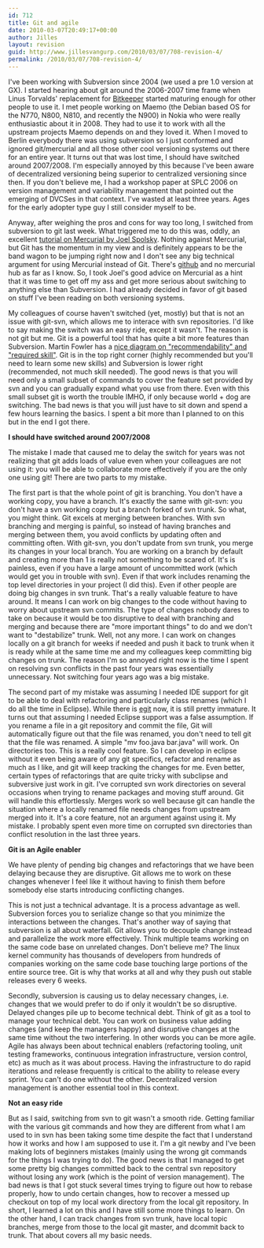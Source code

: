 ```yaml
---
id: 712
title: Git and agile
date: 2010-03-07T20:49:17+00:00
author: Jilles
layout: revision
guid: http://www.jillesvangurp.com/2010/03/07/708-revision-4/
permalink: /2010/03/07/708-revision-4/
---
```

I've been working with Subversion since 2004 (we used a pre 1.0 version at GX). I started hearing about git around the 2006-2007 time frame when Linus Torvalds' replacement for <a href="http://en.wikipedia.org/wiki/BitKeeper">Bitkeeper</a> started maturing enough for other people to use it. I met people working on Maemo (the Debian based OS for the N770, N800, N810, and recently the N900) in Nokia who were really enthusiastic about it in 2008. They had to use it to work with all the upstream projects Maemo depends on and they loved it. When I moved to Berlin everybody there was using subversion so I just conformed and ignored git/mercurial and all those other cool versioning systems out there for an entire year. It turns out that was lost time, I should have switched around 2007/2008. I'm especially annoyed by this because I've been aware of decentralized versioning being superior to centralized versioning since then. If you don't believe me, I had a workshop paper at SPLC 2006 on version management and variability management that pointed out the emerging of DVCSes in that context. I've wasted at least three years. Ages for the early adopter type guy I still consider myself to be.

Anyway, after weighing the pros and cons for way too long, I switched from subversion to git last week. What triggered me to do this was, oddly, an excellent <a href="http://hginit.com/00.html">tutorial on Mercurial by Joel Spolsky</a>. Nothing against Mercurial, but Git has the momentum in my view and is definitely appears to be the band wagon to be jumping right now and I don't see any big technical argument for using Mercurial instead of Git. There's <a href="http://github.com/">github</a> and no mercurial hub as far as I know. So, I took Joel's good advice on Mercurial as a hint that it was time to get off my ass and get more serious about switching to anything else than Subversion. I had already decided in favor of git based on stuff I've been reading on both versioning systems.

My colleagues of course haven't switched (yet, mostly) but that is not an issue with git-svn, which allows me to interace with svn repositories. I'd like to say making the switch was an easy ride, except it wasn't. The reason is not git but me.  Git is a powerful tool that has quite a bit more features than Subversion. Martin Fowler has a <a href="http://martinfowler.com/bliki/VersionControlTools.html">nice diagram on "recommendability" and "required skill"</a>. Git is in the top right corner (highly recommended but you'll need to learn some new skills) and Subversion is lower right (recommended, not much skill needed). The good news is that you will need only a small subset of commands to cover the feature set provided by svn and you can gradually expand what you use from there. Even with this small subset git is worth the trouble IMHO, if only because world + dog are switching. The bad news is that you will just have to sit down and spend a few hours learning the basics. I spent a bit more than I planned to on this but in the end I got there.

<strong>I should have switched around 2007/2008</strong>

The mistake I made that caused me to delay the switch for years was not realizing that git adds loads of value even when your colleagues are not using it: you will be able to collaborate more effectively if you are the only one using git! There are two parts to my mistake. 

The first part is that the whole point of git is branching. You don't have a working copy, you have a branch. It's exactly the same with git-svn: you don't have a svn working copy but a branch forked of svn trunk. So what, you might think. Git excels at merging between branches. With svn branching and merging is painful, so instead of having branches and merging between them, you avoid conflicts by updating often and committing often. With git-svn, you don't update from svn trunk, you merge its changes in your local branch. You are working on a branch by default and creating more than 1 is really not something to be scared of. It's is painless, even if you have a large amount of uncommitted work (which would get you in trouble with svn). Even if that work includes renaming the top level directories in your project (I did this). Even if other people are doing big changes in svn trunk.  That's a really valuable feature to have around. It means I can work on big changes to the code without having to worry about upstream svn commits. The type of changes nobody dares to take on because it would be too disruptive to deal with branching and merging and because there are "more important things" to do and we don't want to "destabilize" trunk. Well, not any more. I can work on changes locally on a git branch for weeks if needed and push it back to trunk when it is ready while at the same time me and my colleagues keep committing big changes on trunk. The reason I'm so annoyed right now is the time I spent on resolving svn conflicts in the past four years was essentially unnecessary. Not switching four years ago was a big mistake.

The second part of my mistake was assuming I needed IDE support for git to be able to deal with refactoring and particularly class renames (which I do all the time in Eclipse). While there is <a href="http://www.eclipse.org/egit/">egit</a> now, it is still pretty immature. It turns out that assuming I needed Eclipse support was a false assumption. If you rename a file in a git repository and commit the file, Git will automatically figure out that the file was renamed, you don't need to tell git that the file was renamed. A simple "mv foo.java bar.java" will work. On directories too. This is a really cool feature. So I can develop in eclipse without it even being aware of any git specifics, refactor and rename as much as I like, and git will keep tracking the changes for me. Even better, certain types of refactorings that are quite tricky with subclipse and subversive just work in git. I've corrupted svn work directories on several occasions when trying to rename packages and moving stuff around. Git will handle this effortlessly. Merges work so well because git can handle the situation where a locally renamed file needs changes from upstream merged into it. It's a core feature, not an argument against using it. My mistake. I probably spent even more time on corrupted svn directories than conflict resolution in the last three years.

<strong>Git is an Agile enabler</strong>

We have plenty of pending big changes and refactorings that we have been delaying because they are disruptive. Git allows me to work on these changes whenever I feel like it without having to finish them before somebody else starts introducing conflicting changes. 

This is not just a technical advantage. It is a process advantage as well. Subversion forces you to serialize change so that you minimize the interactions between the changes. That's another way of saying that subversion is all about waterfall. Git allows you to decouple change instead and parallelize the work more effectively. Think multiple teams working on the same code base on unrelated changes. Don't believe me? The linux kernel community has thousands of developers from hundreds of companies working on the same code base touching large portions of the entire source tree.  Git is why that works at all and why they push out stable releases every 6 weeks. 

Secondly, subversion is causing us to delay necessary changes, i.e. changes that we would prefer to do if only it wouldn't be so disruptive. Delayed changes pile up to become technical debt. Think of git as a tool to manage your technical debt. You can work on business value adding changes (and keep the managers happy) and disruptive changes at the same time without the two interfering. In other words you can be more agile. Agile has always been about technical enablers (refactoring tooling, unit testing frameworks, continuous integration infrastructure, version control, etc) as much as it was about process. Having the infrastructure to do rapid iterations and release frequently is critical to the ability to release every sprint. You can't do one without the other. Decentralized version management is another essential tool in this context. 

<strong>Not an easy ride</strong>

But as I said, switching from svn to git wasn't a smooth ride. Getting familiar with the various git commands and how they are different from what I am used to in svn has been taking some time despite the fact that I understand how it works and how I am supposed to use it. I'm a git newby and I've been making lots of beginners mistakes (mainly using the wrong git commands for the things I was trying to do). The good news is that I managed to get some pretty big changes committed back to the central svn repository without losing any work (which is the point of version management). The bad news is that I got stuck several times trying to figure out how to rebase properly, how to undo certain changes, how to recover a messed up checkout on top of my local work directory from the local git repository. In short, I learned a lot on this and I have still some more things to learn. On the other hand, I can track changes from svn trunk, have local topic branches, merge from those to the local git master, and dcommit back to trunk. That about covers all my basic needs.